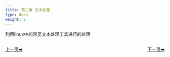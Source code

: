 ```yaml
---
title: 第二章 文本处理
type: docs
weight: 2
---
```


利用linux中的常见文本处理工具进行的处理   

<div style="display: flex;justify-content: space-between;align-items: center;">
<p><a href="https://books.linuxwt.com/linuxwtsbc/ChapterOne/shell21">上一页➡️</a></p>
<p><a href="https://books.linuxwt.com/linuxwtabs/ChapterTwo/shell1">下一页➡️</a></p>
</div>